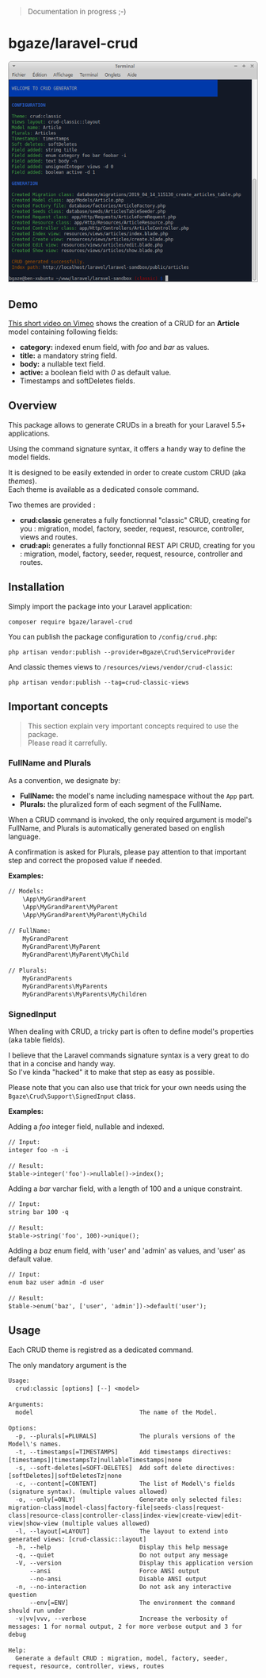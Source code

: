 > Documentation in progress ;-)

# bgaze/laravel-crud

<p align="center">
  <img src="doc/assets/demo.png">
</p>

## Demo

[This short video on Vimeo](https://vimeo.com/330304646) shows the creation of a CRUD for an **Article** model containing following fields:

* **category:** indexed enum field, with _foo_ and _bar_ as values.
* **title:** a mandatory string field.
* **body:** a nullable text field.
* **active:** a boolean field with _0_ as default value.
* Timestamps and softDeletes fields.

## Overview

This package allows to generate CRUDs in a breath for your Laravel 5.5+ applications.

Using the command signature syntax, it offers a handy way to define the model fields.

It is designed to be easily extended in order to create custom CRUD (aka _themes_).  
Each theme is available as a dedicated console command.

Two themes are provided :

* **crud:classic** generates a fully fonctionnal "classic" CRUD, creating for you : migration, model, factory, seeder, request, resource, controller, views and routes.
* **crud:api:** generates a fully fonctionnal REST API CRUD, creating for you : migration, model, factory, seeder, request, resource, controller and routes.

## Installation

Simply import the package into your Laravel application:

```
composer require bgaze/laravel-crud
```

You can publish the package configuration to `/config/crud.php`:

```
php artisan vendor:publish --provider=Bgaze\Crud\ServiceProvider
```

And classic themes views to `/resources/views/vendor/crud-classic`:

```
php artisan vendor:publish --tag=crud-classic-views
```

## Important concepts

> This section explain very important concepts required to use the package.  
> Please read it carrefully.

### FullName and Plurals

As a convention, we designate by:

* **FullName:** the model's name including namespace without the `App` part. 
* **Plurals:** the pluralized form of each segment of the FullName.

When a CRUD command is invoked, the only required argument is model's FullName, and Plurals is automatically generated based on english language. 
 
A confirmation is asked for Plurals, please pay attention to that important step and correct the proposed value if needed.

**Examples:**

```
// Models:
    \App\MyGrandParent  
    \App\MyGrandParent\MyParent  
    \App\MyGrandParent\MyParent\MyChild

// FullName:
    MyGrandParent  
    MyGrandParent\MyParent  
    MyGrandParent\MyParent\MyChild

// Plurals:
    MyGrandParents  
    MyGrandParents\MyParents  
    MyGrandParents\MyParents\MyChildren
```

### SignedInput

When dealing with CRUD, a tricky part is often to define model's properties (aka table fields).

I believe that the Laravel commands signature syntax is a very great to do that in a concise and handy way.  
So I've kinda "hacked" it to make that step as easy as possible.

Please note that you can also use that trick for your own needs using the `Bgaze\Crud\Support\SignedInput` class.

**Examples:**

Adding a _foo_ integer field, nullable and indexed.

```
// Input:
integer foo -n -i

// Result:
$table->integer('foo')->nullable()->index();
```

Adding a _bar_ varchar field, with a length of 100 and a unique constraint.

```
// Input:
string bar 100 -q

// Result:
$table->string('foo', 100)->unique();
```

Adding a _baz_ enum field, with 'user' and 'admin' as values, and 'user' as default value.

```
// Input:
enum baz user admin -d user

// Result:
$table->enum('baz', ['user', 'admin'])->default('user');
```

## Usage

Each CRUD theme is registred as a dedicated command.

The only mandatory argument is the 

```
Usage:
  crud:classic [options] [--] <model>

Arguments:
  model                              The name of the Model.

Options:
  -p, --plurals[=PLURALS]            The plurals versions of the Model\'s names.
  -t, --timestamps[=TIMESTAMPS]      Add timestamps directives: [timestamps]|timestampsTz|nullableTimestamps|none
  -s, --soft-deletes[=SOFT-DELETES]  Add soft delete directives: [softDeletes]|softDeletesTz|none
  -c, --content[=CONTENT]            The list of Model\'s fields (signature syntax). (multiple values allowed)
  -o, --only[=ONLY]                  Generate only selected files: migration-class|model-class|factory-file|seeds-class|request-class|resource-class|controller-class|index-view|create-view|edit-view|show-view (multiple values allowed)
  -l, --layout[=LAYOUT]              The layout to extend into generated views: [crud-classic::layout]
  -h, --help                         Display this help message
  -q, --quiet                        Do not output any message
  -V, --version                      Display this application version
      --ansi                         Force ANSI output
      --no-ansi                      Disable ANSI output
  -n, --no-interaction               Do not ask any interactive question
      --env[=ENV]                    The environment the command should run under
  -v|vv|vvv, --verbose               Increase the verbosity of messages: 1 for normal output, 2 for more verbose output and 3 for debug

Help:
  Generate a default CRUD : migration, model, factory, seeder, request, resource, controller, views, routes
```
